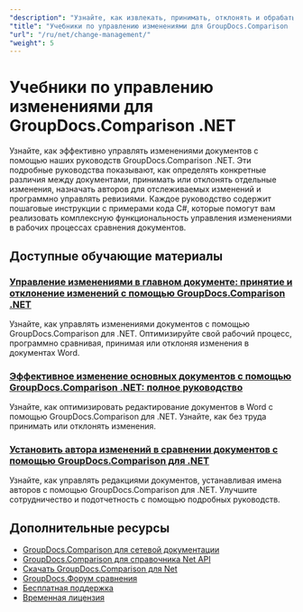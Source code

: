 ```yaml
---
"description": "Узнайте, как извлекать, принимать, отклонять и обрабатывать обнаруженные изменения между документами с помощью GroupDocs.Comparison для .NET."
"title": "Учебники по управлению изменениями для GroupDocs.Comparison .NET"
"url": "/ru/net/change-management/"
"weight": 5
---
```


# Учебники по управлению изменениями для GroupDocs.Comparison .NET

Узнайте, как эффективно управлять изменениями документов с помощью наших руководств GroupDocs.Comparison .NET. Эти подробные руководства показывают, как определять конкретные различия между документами, принимать или отклонять отдельные изменения, назначать авторов для отслеживаемых изменений и программно управлять ревизиями. Каждое руководство содержит пошаговые инструкции с примерами кода C#, которые помогут вам реализовать комплексную функциональность управления изменениями в рабочих процессах сравнения документов.

## Доступные обучающие материалы

### [Управление изменениями в главном документе: принятие и отклонение изменений с помощью GroupDocs.Comparison .NET](./groupdocs-comparison-net-accept-reject-changes/)
Узнайте, как управлять изменениями документов с помощью GroupDocs.Comparison для .NET. Оптимизируйте свой рабочий процесс, программно сравнивая, принимая или отклоняя изменения в документах Word.

### [Эффективное изменение основных документов с помощью GroupDocs.Comparison .NET: полное руководство](./groupdocs-comparison-net-document-revisions-guide/)
Узнайте, как оптимизировать редактирование документов в Word с помощью GroupDocs.Comparison для .NET. Узнайте, как без труда принимать или отклонять изменения.

### [Установить автора изменений в сравнении документов с помощью GroupDocs.Comparison для .NET](./groupdocs-comparison-net-set-author-changes-document-comparison/)
Узнайте, как управлять редакциями документов, устанавливая имена авторов с помощью GroupDocs.Comparison для .NET. Улучшите сотрудничество и подотчетность с помощью подробных руководств.

## Дополнительные ресурсы

- [GroupDocs.Comparison для сетевой документации](https://docs.groupdocs.com/comparison/net/)
- [GroupDocs.Comparison для справочника Net API](https://reference.groupdocs.com/comparison/net/)
- [Скачать GroupDocs.Comparison для Net](https://releases.groupdocs.com/comparison/net/)
- [GroupDocs.Форум сравнения](https://forum.groupdocs.com/c/comparison)
- [Бесплатная поддержка](https://forum.groupdocs.com/)
- [Временная лицензия](https://purchase.groupdocs.com/temporary-license/)